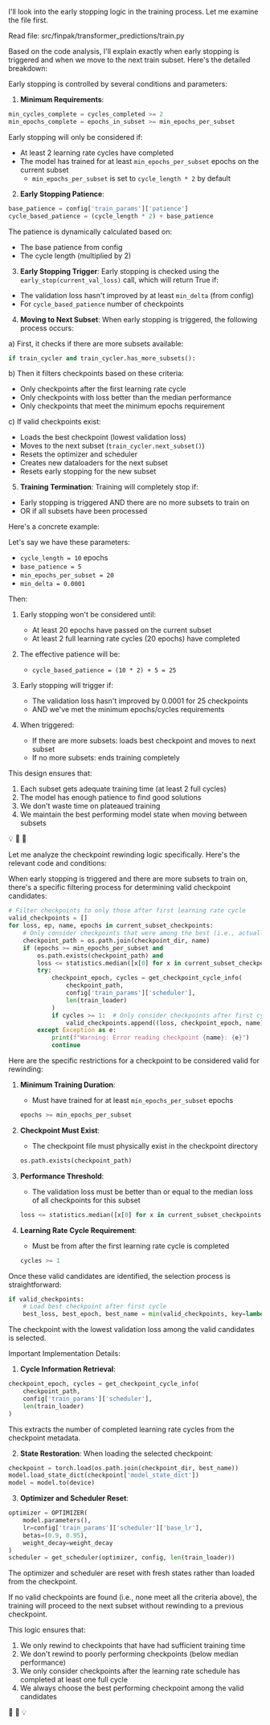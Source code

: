 I'll look into the early stopping logic in the training process. Let me examine the file first.

Read file: src/finpak/transformer_predictions/train.py


Based on the code analysis, I'll explain exactly when early stopping is triggered and when we move to the next train subset. Here's the detailed breakdown:

Early stopping is controlled by several conditions and parameters:

1. **Minimum Requirements**:
```python
min_cycles_complete = cycles_completed >= 2
min_epochs_complete = epochs_in_subset >= min_epochs_per_subset
```
Early stopping will only be considered if:
- At least 2 learning rate cycles have completed
- The model has trained for at least `min_epochs_per_subset` epochs on the current subset
  - `min_epochs_per_subset` is set to `cycle_length * 2` by default

2. **Early Stopping Patience**:
```python
base_patience = config['train_params']['patience']
cycle_based_patience = (cycle_length * 2) + base_patience
```
The patience is dynamically calculated based on:
- The base patience from config
- The cycle length (multiplied by 2)

3. **Early Stopping Trigger**:
Early stopping is checked using the `early_stop(current_val_loss)` call, which will return True if:
- The validation loss hasn't improved by at least `min_delta` (from config)
- For `cycle_based_patience` number of checkpoints

4. **Moving to Next Subset**:
When early stopping is triggered, the following process occurs:

a) First, it checks if there are more subsets available:
```python
if train_cycler and train_cycler.has_more_subsets():
```

b) Then it filters checkpoints based on these criteria:
- Only checkpoints after the first learning rate cycle
- Only checkpoints with loss better than the median performance
- Only checkpoints that meet the minimum epochs requirement

c) If valid checkpoints exist:
- Loads the best checkpoint (lowest validation loss)
- Moves to the next subset (`train_cycler.next_subset()`)
- Resets the optimizer and scheduler
- Creates new dataloaders for the next subset
- Resets early stopping for the new subset

5. **Training Termination**:
Training will completely stop if:
- Early stopping is triggered AND there are no more subsets to train on
- OR if all subsets have been processed

Here's a concrete example:

Let's say we have these parameters:
- `cycle_length = 10` epochs
- `base_patience = 5`
- `min_epochs_per_subset = 20`
- `min_delta = 0.0001`

Then:
1. Early stopping won't be considered until:
   - At least 20 epochs have passed on the current subset
   - At least 2 full learning rate cycles (20 epochs) have completed

2. The effective patience will be:
   - `cycle_based_patience = (10 * 2) + 5 = 25`

3. Early stopping will trigger if:
   - The validation loss hasn't improved by 0.0001 for 25 checkpoints
   - AND we've met the minimum epochs/cycles requirements

4. When triggered:
   - If there are more subsets: loads best checkpoint and moves to next subset
   - If no more subsets: ends training completely

This design ensures that:
1. Each subset gets adequate training time (at least 2 full cycles)
2. The model has enough patience to find good solutions
3. We don't waste time on plateaued training
4. We maintain the best performing model state when moving between subsets

💡 🤔 🔄


Let me analyze the checkpoint rewinding logic specifically. Here's the relevant code and conditions:

When early stopping is triggered and there are more subsets to train on, there's a specific filtering process for determining valid checkpoint candidates:

```python
# Filter checkpoints to only those after first learning rate cycle
valid_checkpoints = []
for loss, ep, name, epochs in current_subset_checkpoints:
    # Only consider checkpoints that were among the best (i.e., actually saved)
    checkpoint_path = os.path.join(checkpoint_dir, name)
    if (epochs >= min_epochs_per_subset and 
        os.path.exists(checkpoint_path) and 
        loss <= statistics.median([x[0] for x in current_subset_checkpoints])):  # Only consider better than median performance
        try:
            checkpoint_epoch, cycles = get_checkpoint_cycle_info(
                checkpoint_path,
                config['train_params']['scheduler'],
                len(train_loader)
            )
            if cycles >= 1:  # Only consider checkpoints after first cycle
                valid_checkpoints.append((loss, checkpoint_epoch, name))
        except Exception as e:
            print(f"Warning: Error reading checkpoint {name}: {e}")
            continue
```

Here are the specific restrictions for a checkpoint to be considered valid for rewinding:

1. **Minimum Training Duration**:
   - Must have trained for at least `min_epochs_per_subset` epochs
   ```python
   epochs >= min_epochs_per_subset
   ```

2. **Checkpoint Must Exist**:
   - The checkpoint file must physically exist in the checkpoint directory
   ```python
   os.path.exists(checkpoint_path)
   ```

3. **Performance Threshold**:
   - The validation loss must be better than or equal to the median loss of all checkpoints for this subset
   ```python
   loss <= statistics.median([x[0] for x in current_subset_checkpoints])
   ```

4. **Learning Rate Cycle Requirement**:
   - Must be from after the first learning rate cycle is completed
   ```python
   cycles >= 1
   ```

Once these valid candidates are identified, the selection process is straightforward:

```python
if valid_checkpoints:
    # Load best checkpoint after first cycle
    best_loss, best_epoch, best_name = min(valid_checkpoints, key=lambda x: x[0])
```

The checkpoint with the lowest validation loss among the valid candidates is selected.

Important Implementation Details:

1. **Cycle Information Retrieval**:
```python
checkpoint_epoch, cycles = get_checkpoint_cycle_info(
    checkpoint_path,
    config['train_params']['scheduler'],
    len(train_loader)
)
```
This extracts the number of completed learning rate cycles from the checkpoint metadata.

2. **State Restoration**:
When loading the selected checkpoint:
```python
checkpoint = torch.load(os.path.join(checkpoint_dir, best_name))
model.load_state_dict(checkpoint['model_state_dict'])
model = model.to(device)
```

3. **Optimizer and Scheduler Reset**:
```python
optimizer = OPTIMIZER(
    model.parameters(),
    lr=config['train_params']['scheduler']['base_lr'],
    betas=(0.9, 0.95),
    weight_decay=weight_decay
)
scheduler = get_scheduler(optimizer, config, len(train_loader))
```
The optimizer and scheduler are reset with fresh states rather than loaded from the checkpoint.

If no valid checkpoints are found (i.e., none meet all the criteria above), the training will proceed to the next subset without rewinding to a previous checkpoint.

This logic ensures that:
1. We only rewind to checkpoints that have had sufficient training time
2. We don't rewind to poorly performing checkpoints (below median performance)
3. We only consider checkpoints after the learning rate schedule has completed at least one full cycle
4. We always choose the best performing checkpoint among the valid candidates

🤔 🔄 💡
